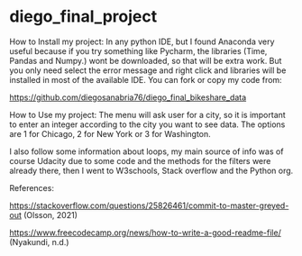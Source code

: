 # diego_final_project
How to Install my project:
In any python IDE, but I found Anaconda very useful because if you try something like Pycharm, the libraries (Time, Pandas and Numpy.) wont be  downloaded, so that will be extra work.
But you only need select the error message and right click and libraries will be installed in most of the available IDE.
You can fork or copy my code from:

https://github.com/diegosanabria76/diego_final_bikeshare_data

 


How to Use my project:
The menu will ask user for a city, so it is important to enter an integer according to the city you want to see data. The options are 1 for Chicago, 2 for New York or 3 for Washington.


I also follow some information about loops, my main source of info was of course Udacity due to some code and the methods for the filters were already there, then I went to W3schools, Stack overflow and the Python org.






References:

https://stackoverflow.com/questions/25826461/commit-to-master-greyed-out
(Olsson, 2021)

https://www.freecodecamp.org/news/how-to-write-a-good-readme-file/
(Nyakundi, n.d.)

